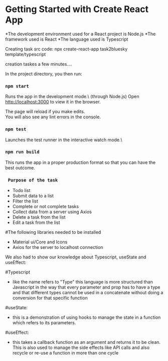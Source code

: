 # Getting Started with Create React App

*The development environment used for a React project is Node.js
*The framework used is React
*The language used is Typescript

Creating task src code:
npx create-react-app task2bluesky template/typescript

creation taskes a few minutes....

In the project directory, you then run:

### `npm start`

Runs the app in the development mode.\ (through Node.js)
Open [http://localhost:3000](http://localhost:3000) to view it in the browser.

The page will reload if you make edits.\
You will also see any lint errors in the console.

### `npm test`

Launches the test runner in the interactive watch mode.\

### `npm run build`
This runs the app in a proper production format so that you can have the best outcome.

### ` Purpose of the task`
- Todo list
- Submit data to a list
- Filter the list
- Complete or not complete tasks
- Collect data from a server using Axios
- Delete a task from the list
- Edit a task from the list

#The following libraries needed to be installed
- Material ui/Core and Icons
- Axios for the server to localhost connection

We also had to show our knowledge about Typescript, useState and useEffect:

#Typescript
- like the name refers to "Type" this language is more structured than Javascript in the way that every parameter and prop has to have a type and that different types cannot be used in a concatenate without doing a conversion for that specific function

#useState:
- this is a demonstration of using hooks to manage the state in a function which refers to its parameters.

#useEffect:
- this takes a callback function as an argument and returns it to be clean. This is also used to manage the side effects like API calls and also recycle or re-use a function in more than one cycle

